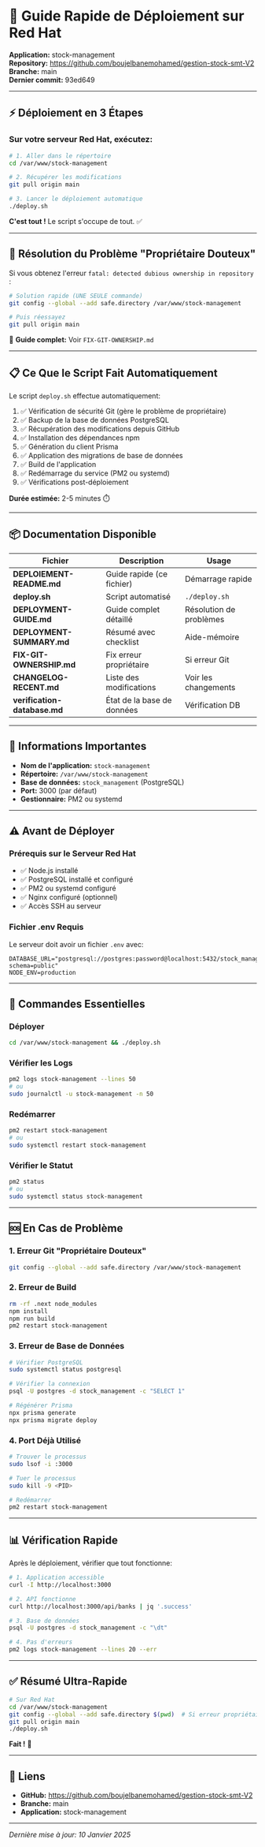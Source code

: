 # 🚀 Guide Rapide de Déploiement sur Red Hat

**Application:** stock-management  
**Repository:** https://github.com/boujelbanemohamed/gestion-stock-smt-V2  
**Branche:** main  
**Dernier commit:** 93ed649

---

## ⚡ Déploiement en 3 Étapes

### Sur votre serveur Red Hat, exécutez:

```bash
# 1. Aller dans le répertoire
cd /var/www/stock-management

# 2. Récupérer les modifications
git pull origin main

# 3. Lancer le déploiement automatique
./deploy.sh
```

**C'est tout !** Le script s'occupe de tout. ✅

---

## 🔧 Résolution du Problème "Propriétaire Douteux"

Si vous obtenez l'erreur `fatal: detected dubious ownership in repository` :

```bash
# Solution rapide (UNE SEULE commande)
git config --global --add safe.directory /var/www/stock-management

# Puis réessayez
git pull origin main
```

📖 **Guide complet:** Voir `FIX-GIT-OWNERSHIP.md`

---

## 📋 Ce Que le Script Fait Automatiquement

Le script `deploy.sh` effectue automatiquement:

1. ✅ Vérification de sécurité Git (gère le problème de propriétaire)
2. ✅ Backup de la base de données PostgreSQL
3. ✅ Récupération des modifications depuis GitHub
4. ✅ Installation des dépendances npm
5. ✅ Génération du client Prisma
6. ✅ Application des migrations de base de données
7. ✅ Build de l'application
8. ✅ Redémarrage du service (PM2 ou systemd)
9. ✅ Vérifications post-déploiement

**Durée estimée:** 2-5 minutes ⏱️

---

## 📦 Documentation Disponible

| Fichier | Description | Usage |
|---------|-------------|-------|
| **DEPLOIEMENT-README.md** | Guide rapide (ce fichier) | Démarrage rapide |
| **deploy.sh** | Script automatisé | `./deploy.sh` |
| **DEPLOYMENT-GUIDE.md** | Guide complet détaillé | Résolution de problèmes |
| **DEPLOYMENT-SUMMARY.md** | Résumé avec checklist | Aide-mémoire |
| **FIX-GIT-OWNERSHIP.md** | Fix erreur propriétaire | Si erreur Git |
| **CHANGELOG-RECENT.md** | Liste des modifications | Voir les changements |
| **verification-database.md** | État de la base de données | Vérification DB |

---

## 🔗 Informations Importantes

- **Nom de l'application:** `stock-management`
- **Répertoire:** `/var/www/stock-management`
- **Base de données:** `stock_management` (PostgreSQL)
- **Port:** 3000 (par défaut)
- **Gestionnaire:** PM2 ou systemd

---

## ⚠️ Avant de Déployer

### Prérequis sur le Serveur Red Hat

- ✅ Node.js installé
- ✅ PostgreSQL installé et configuré
- ✅ PM2 ou systemd configuré
- ✅ Nginx configuré (optionnel)
- ✅ Accès SSH au serveur

### Fichier .env Requis

Le serveur doit avoir un fichier `.env` avec:

```env
DATABASE_URL="postgresql://postgres:password@localhost:5432/stock_management?schema=public"
NODE_ENV=production
```

---

## 🎯 Commandes Essentielles

### Déployer

```bash
cd /var/www/stock-management && ./deploy.sh
```

### Vérifier les Logs

```bash
pm2 logs stock-management --lines 50
# ou
sudo journalctl -u stock-management -n 50
```

### Redémarrer

```bash
pm2 restart stock-management
# ou
sudo systemctl restart stock-management
```

### Vérifier le Statut

```bash
pm2 status
# ou
sudo systemctl status stock-management
```

---

## 🆘 En Cas de Problème

### 1. Erreur Git "Propriétaire Douteux"

```bash
git config --global --add safe.directory /var/www/stock-management
```

### 2. Erreur de Build

```bash
rm -rf .next node_modules
npm install
npm run build
pm2 restart stock-management
```

### 3. Erreur de Base de Données

```bash
# Vérifier PostgreSQL
sudo systemctl status postgresql

# Vérifier la connexion
psql -U postgres -d stock_management -c "SELECT 1"

# Régénérer Prisma
npx prisma generate
npx prisma migrate deploy
```

### 4. Port Déjà Utilisé

```bash
# Trouver le processus
sudo lsof -i :3000

# Tuer le processus
sudo kill -9 <PID>

# Redémarrer
pm2 restart stock-management
```

---

## 📊 Vérification Rapide

Après le déploiement, vérifier que tout fonctionne:

```bash
# 1. Application accessible
curl -I http://localhost:3000

# 2. API fonctionne
curl http://localhost:3000/api/banks | jq '.success'

# 3. Base de données
psql -U postgres -d stock_management -c "\dt"

# 4. Pas d'erreurs
pm2 logs stock-management --lines 20 --err
```

---

## ✅ Résumé Ultra-Rapide

```bash
# Sur Red Hat
cd /var/www/stock-management
git config --global --add safe.directory $(pwd)  # Si erreur propriétaire
git pull origin main
./deploy.sh
```

**Fait !** 🎉

---

## 🔗 Liens

- **GitHub:** https://github.com/boujelbanemohamed/gestion-stock-smt-V2
- **Branche:** main
- **Application:** stock-management

---

*Dernière mise à jour: 10 Janvier 2025*
